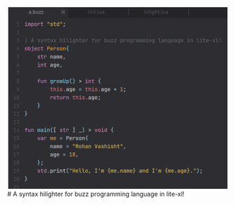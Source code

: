 <div align="center">
    <img width=500 src="./examples/screenshot.png"/>
</div>
# A syntax hilighter for buzz programming language in lite-xl!
